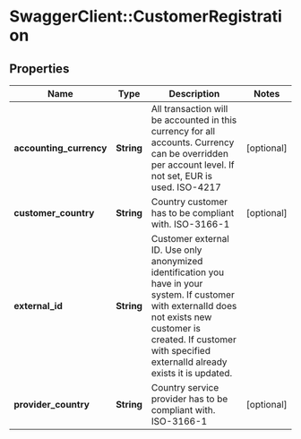 # SwaggerClient::CustomerRegistration

## Properties
Name | Type | Description | Notes
------------ | ------------- | ------------- | -------------
**accounting_currency** | **String** | All transaction will be accounted in this currency for all accounts. Currency can be overridden per account level. If not set, EUR is used. ISO-4217 | [optional] 
**customer_country** | **String** | Country customer has to be compliant with. ISO-3166-1 | [optional] 
**external_id** | **String** | Customer external ID. Use only anonymized identification you have in your system. If customer with externalId does not exists new customer is created. If customer with specified externalId already exists it is updated. | 
**provider_country** | **String** | Country service provider has to be compliant with. ISO-3166-1 | [optional] 

